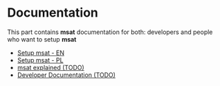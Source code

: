 # Documentation

This part contains **msat** documentation for both: developers and people who want to setup **msat**

- [Setup msat - EN](setup-en.md)
- [Setup msat - PL](setup-pl.md)
- [msat explained (TODO)](docs.md)
- [Developer Documentation (TODO)](dev.md)
